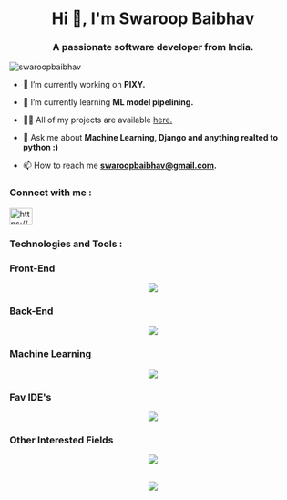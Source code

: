 <h1 align="center">Hi 👋, I'm Swaroop Baibhav</h1>
<h3 align="center">A passionate software developer from India.</h3>

<p align="left"> <img src="https://komarev.com/ghpvc/?username=swaroopbaibhav&label=Profile%20views&color=0e75b6&style=flat" alt="swaroopbaibhav" /> </p>

- 🔭 I’m currently working on **PIXY.**

- 🌱 I’m currently learning **ML model pipelining.**

- 👨‍💻 All of my projects are available [here.](https://github.com/SwaroopBaibhav)

- 💬 Ask me about **Machine Learning, Django and anything realted to python :)**

- 📫 How to reach me **swaroopbaibhav@gmail.com.**


<h3 align="left">Connect with me :</h3>
<p align="left">
<a href="https://linkedin.com/in/https://www.linkedin.com/in/swaroop-baibhav-79247721b/" target="blank"><img align="center" src="https://raw.githubusercontent.com/rahuldkjain/github-profile-readme-generator/master/src/images/icons/Social/linked-in-alt.svg" alt="https://www.linkedin.com/in/swaroop-baibhav-79247721b/" height="30" width="40" /></a>
</p>

<h3 align="left">Technologies and Tools :</h3>

<h3>Front-End</h3>
<p align="center">
  <a href="https://skillicons.dev">
    <img src="https://skillicons.dev/icons?i=html,css,js,bootstrap,tailwind,angular,react,vue,xd,figma,vite,ionic&perline=5" />
  </a>
</p>
<h3>Back-End</h3>
<p align="center">
  <a href="https://skillicons.dev">
    <img src="https://skillicons.dev/icons?i=nodejs,ts,java,django,git,docker" />
  </a>
</p>
<h3>Machine Learning</h3>
<p align="center">
  <a href="https://skillicons.dev">
    <img src="https://skillicons.dev/icons?i=python,anaconda,sklearn,opencv,tensorflow,pandas,matplotlib" />
  </a>
</p>
<h3>Fav IDE's</h3>
<p align="center">
  <a href="https://skillicons.dev">
    <img src="https://skillicons.dev/icons?i=vscode,eclipse,vim,codepen,pycharm" />
  </a>
</p>
<h3>Other Interested Fields</h3>
<p align="center">
  <a href="https://skillicons.dev">
    <img src="https://skillicons.dev/icons?i=arduino,androidstudio,blender,unreal,threejs" />
  </a>
</p>



<!--<div align="center">
  <img src="https://github-readme-stats.vercel.app/api?username=SwaroopBaibhav&theme=radical&custom_title=Github Engagements&rank_icon=github&title_color=2f80ed" />
</div>
-->
<br>

<div align="center">
<img src ='https://github-readme-stats.vercel.app/api/top-langs/?username=SwaroopBaibhav&layout=donut-vertical&theme=radical&title_color=2f80ed'>
</div>

